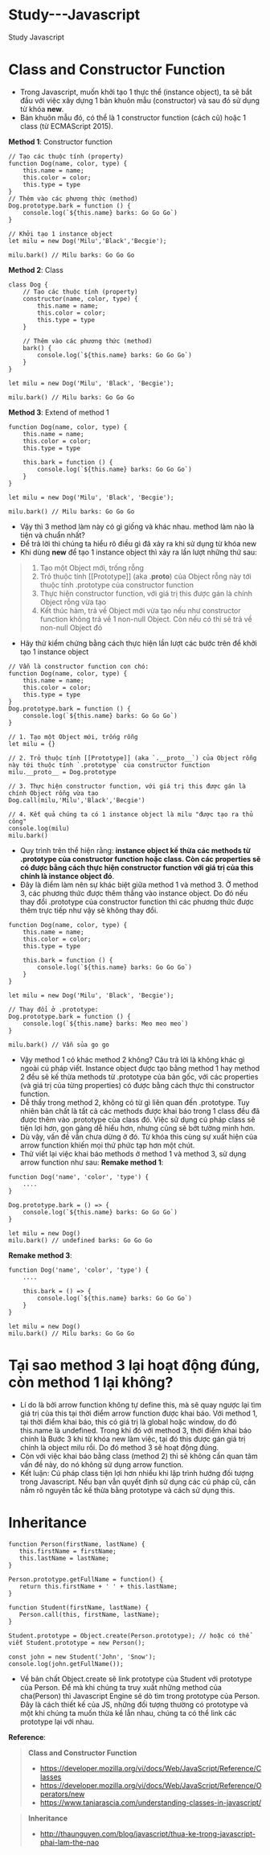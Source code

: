 # Study---Javascript
Study Javascript

# Class and Constructor Function
- Trong Javascript, muốn khởi tạo 1 thực thể (instance object), ta sẽ bắt đầu với việc xây dựng 1 bản khuôn mẫu (constructor) và sau đó sử dụng từ khóa **new**.
- Bản khuôn mẫu đó, có thể là 1 constructor function (cách cũ) hoặc 1 class (từ ECMAScript 2015).

**Method 1**: Constructor function
```
// Tạo các thuộc tính (property)
function Dog(name, color, type) {
    this.name = name;
    this.color = color;
    this.type = type
}
// Thêm vào các phương thức (method)
Dog.prototype.bark = function () {
    console.log(`${this.name} barks: Go Go Go`)
}

// Khởi tạo 1 instance object
let milu = new Dog('Milu','Black','Becgie');

milu.bark() // Milu barks: Go Go Go
```
**Method 2**: Class
```
class Dog {
    // Tạo các thuộc tính (property)
    constructor(name, color, type) {
        this.name = name;
        this.color = color;
        this.type = type
    }

    // Thêm vào các phương thức (method)
    bark() {
        console.log(`${this.name} barks: Go Go Go`)
    }
}

let milu = new Dog('Milu', 'Black', 'Becgie');

milu.bark() // Milu barks: Go Go Go
```
**Method 3**: Extend of method 1
```
function Dog(name, color, type) {
    this.name = name;
    this.color = color;
    this.type = type

    this.bark = function () {
        console.log(`${this.name} barks: Go Go Go`)
    }
}

let milu = new Dog('Milu', 'Black', 'Becgie');

milu.bark() // Milu barks: Go Go Go
```
- Vậy thì 3 method làm này có gì giống và khác nhau. method làm nào là tiện và chuẩn nhất?
- Để trả lời thì chúng ta hiểu rõ điều gì đã xảy ra khi sử dụng từ khóa new
- Khi dùng **new** để tạo 1 instance object thì xảy ra lần lượt những thứ sau:
> 1. Tạo một Object mới, trống rỗng
> 2. Trỏ thuộc tính [[Prototype]] (aka .__proto__) của Object rỗng này tới thuộc tính .prototype của constructor function
> 3. Thực hiện constructor function, với giá trị this được gán là chính Object rỗng vừa tạo
> 4. Kết thúc hàm, trả về Object mới vừa tạo nếu như constructor function không trả về 1 non-null Object. Còn nếu có thì sẽ trả về non-null Object đó
- Hãy thử kiểm chứng bằng cách thực hiện lần lượt các bước trên để khởi tạo 1 instance object
```
// Vẫn là constructor function con chó:
function Dog(name, color, type) {
    this.name = name;
    this.color = color;
    this.type = type
}
Dog.prototype.bark = function () {
    console.log(`${this.name} barks: Go Go Go`)
}

// 1. Tạo một Object mới, trống rỗng
let milu = {}

// 2. Trỏ thuộc tính [[Prototype]] (aka `.__proto__`) của Object rỗng này tới thuộc tính `.prototype` của constructor function
milu.__proto__ = Dog.prototype

// 3. Thực hiện constructor function, với giá trị this được gán là chính Object rỗng vừa tạo
Dog.call(milu,'Milu','Black','Becgie')

// 4. Kết quả chúng ta có 1 instance object là milu "được tạo ra thủ công"
console.log(milu)
milu.bark()
```
- Quy trình trên thể hiện rằng: **instance object kế thừa các methods từ .prototype của constructor function hoặc class. Còn các properties sẽ có được bằng cách thực hiện constructor function với giá trị của this chính là instance object đó**.
- Đây là điểm làm nên sự khác biệt giữa method 1 và method 3. Ở method 3, các phương thức được thêm thẳng vào instance object. Do đó nếu thay đổi .prototype của constructor function thì các phương thức được thêm trực tiếp như vậy sẽ không thay đổi.
```
function Dog(name, color, type) {
    this.name = name;
    this.color = color;
    this.type = type

    this.bark = function () {
        console.log(`${this.name} barks: Go Go Go`)
    }
}

let milu = new Dog('Milu', 'Black', 'Becgie');

// Thay đổi ở .prototype:
Dog.prototype.bark = function () {
    console.log(`${this.name} barks: Meo meo meo`)
}

milu.bark() // Vẫn sủa go go
```
- Vậy method 1 có khác method 2 không? Câu trả lời là không khác gì ngoài cú pháp viết. Instance object được tạo bằng method 1 hay method 2 đều sẽ kế thừa methods từ .prototype của bản gốc, với các properties (và giá trị của từng properties) có được bằng cách thực thi constructor function.
- Dễ thấy trong method 2, không có từ gì liên quan đến .prototype. Tuy nhiên bản chất là tất cả các methods được khai báo trong 1 class đều đã được thêm vào .prototype của class đó. Việc sử dụng cú pháp class sẽ tiện lợi hơn, gọn gàng dễ hiểu hơn, nhưng cũng sẽ bớt tường minh hơn.
- Dù vậy, vấn đề vẫn chưa dừng ở đó. Từ khóa this cùng sự xuất hiện của arrow function khiến mọi thứ phức tạp hơn một chút.
- Thử viết lại việc khai báo methods ở method 1 và method 3, sử dụng arrow function như sau:
**Remake method 1**:
```
function Dog('name', 'color', 'type') {
    ....
}

Dog.prototype.bark = () => {
    console.log(`${this.name} barks: Go Go Go`)
}

let milu = new Dog()
milu.bark() // undefined barks: Go Go Go
```
**Remake method 3**:
```
function Dog('name', 'color', 'type') {
    ....

    this.bark = () => {
        console.log(`${this.name} barks: Go Go Go`)
    }
}

let milu = new Dog()
milu.bark() // Milu barks: Go Go Go
```
# Tại sao method 3 lại hoạt động đúng, còn method 1 lại không?
- Lí do là bởi arrow function không tự define this, mà sẽ quay ngược lại tìm giá trị của this tại thời điểm arrow function được khai báo. Với method 1, tại thời điểm khai báo, this có giá trị là global hoặc window, do đó this.name là undefined. Trong khi đó với method 3, thời điểm khai báo chính là Bước 3 khi từ khóa new làm việc, tại đó this được gán giá trị chính là object milu rồi. Do đó method 3 sẽ hoạt động đúng.
- Còn với việc khai báo bằng class (method 2) thì sẽ không cần quan tâm vấn đề này, do nó không sử dụng arrow function.
- Kết luận: Cú pháp class tiện lợi hơn nhiều khi lập trình hướng đối tượng trong Javascript. Nếu bạn vẫn quyết định sử dụng các cú pháp cũ, cần nắm rõ nguyên tắc kế thừa bằng prototype và cách sử dụng this.



# Inheritance
```
function Person(firstName, lastName) {
   this.firstName = firstName;
   this.lastName = lastName;
}

Person.prototype.getFullName = function() {
   return this.firstName + ' ' + this.lastName;
}

function Student(firstName, lastName) {
   Person.call(this, firstName, lastName);
}

Student.prototype = Object.create(Person.prototype); // hoặc có thể viết Student.prototype = new Person();

const john = new Student('John', 'Snow');
console.log(john.getFullName());
```
- Về bản chất Object.create sẽ link prototype của Student với prototype của Person. Để mà khi chúng ta truy xuất những method của cha(Person) thì Javascript Engine sẽ dò tìm trong prototype của Person. Đây là cách thiết kế của JS, những đối tượng thường có prototype và một khi chúng ta muốn thừa kề lẫn nhau, chúng ta có thể link các prototype lại với nhau.







**Reference**:
> **Class and Constructor Function**
> - https://developer.mozilla.org/vi/docs/Web/JavaScript/Reference/Classes
> - https://developer.mozilla.org/vi/docs/Web/JavaScript/Reference/Operators/new
> - https://www.taniarascia.com/understanding-classes-in-javascript/

> **Inheritance**
> - http://thaunguyen.com/blog/javascript/thua-ke-trong-javascript-phai-lam-the-nao
